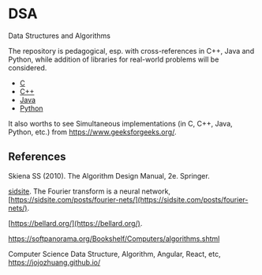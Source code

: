 # DSA
Data Structures and Algorithms

The repository is pedagogical, esp. with cross-references in C++, Java and Python, while addition of libraries for real-world problems will be considered.

* [C](C)
* [C++](C++)
* [Java](java)
* [Python](python)

It also worths to see Simultaneous implementations (in C, C++, Java, Python, etc.) from  https://www.geeksforgeeks.org/.

## References

Skiena SS (2010). The Algorithm Design Manual, 2e. Springer.

[sidsite](https://sidsite.com/). The Fourier transform is a neural network, [https://sidsite.com/posts/fourier-nets/](https://sidsite.com/posts/fourier-nets/).

[https://bellard.org/](https://bellard.org/).

<https://softpanorama.org/Bookshelf/Computers/algorithms.shtml>

Computer Science Data Structure, Algorithm, Angular, React, etc, <https://jojozhuang.github.io/>
